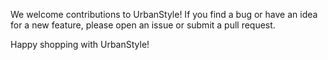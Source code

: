 We welcome contributions to UrbanStyle! If you find a bug or have an idea for a new feature, please open an issue or submit a pull request.

Happy shopping with UrbanStyle!
